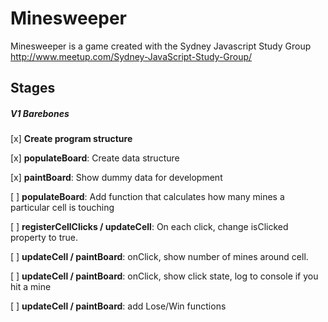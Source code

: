 # Minesweeper

Minesweeper is a game created with the Sydney Javascript Study Group http://www.meetup.com/Sydney-JavaScript-Study-Group/

## Stages

##### V1 Barebones
[x] **Create program structure**

[x] **populateBoard**: Create data structure

[x] **paintBoard**: Show dummy data for development

[ ] **populateBoard**: Add function that calculates how many mines a particular cell is touching

[ ] **registerCellClicks / updateCell**: On each click, change isClicked property to true. 

[ ] **updateCell / paintBoard**: onClick, show number of mines around cell.

[ ] **updateCell / paintBoard**: onClick, show click state, log to console if you hit a mine

[ ] **updateCell / paintBoard**: add Lose/Win functions 


